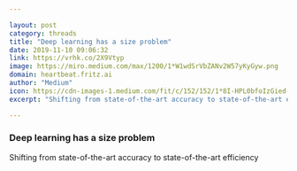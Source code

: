 ```yaml
---

layout: post
category: threads
title: "Deep learning has a size problem"
date: 2019-11-10 09:06:32
link: https://vrhk.co/2X9Vtyp
image: https://miro.medium.com/max/1200/1*W1wdSrVbZANv2W57yKyGyw.png
domain: heartbeat.fritz.ai
author: "Medium"
icon: https://cdn-images-1.medium.com/fit/c/152/152/1*8I-HPL0bfoIzGied-dzOvA.png
excerpt: "Shifting from state-of-the-art accuracy to state-of-the-art efficiency"

---
```


### Deep learning has a size problem

Shifting from state-of-the-art accuracy to state-of-the-art efficiency